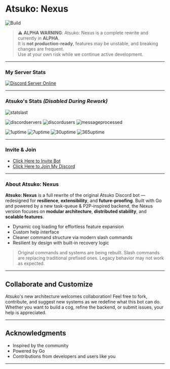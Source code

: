 # Atsuko: Nexus

![Build](https://img.shields.io/github/actions/workflow/status/Exohayvan/atsuko-nexus/build.yml?branch=main&style=for-the-badge)

> ⚠️ **ALPHA WARNING**: Atsuko: Nexus is a complete rewrite and currently in **ALPHA**.  
> It is **not production-ready**, features may be unstable, and breaking changes are frequent.  
> Use at your own risk while we continue active development.

---

### My Server Stats
[![Discord Server Online](https://img.shields.io/discord/761673024004816936.svg?logo=discord&style=for-the-badge)](https://discord.gg/BYF6NTs)

---

### Atsuko's Stats *(Disabled During Rework)*

![statslast](https://img.shields.io/static/v1?label=Last%20Updated&message=March%2012%202024%20at%2001%3A40%20UTC&color=blue&style=for-the-badge)

![discordservers](https://img.shields.io/badge/Servers-39-green?style=for-the-badge)
![discordusers](https://img.shields.io/badge/Users-81800-yellow?style=for-the-badge)
![messageprocessed](https://img.shields.io/badge/Messages_Processed-43247-red?style=for-the-badge)

![1uptime](https://img.shields.io/badge/1Day_Uptime-78.82%25-00FFFF?style=for-the-badge)
![7uptime](https://img.shields.io/badge/7Day_Uptime-94.69%25-00FFFF?style=for-the-badge)
![30uptime](https://img.shields.io/badge/30Day_Uptime-24.33%25-00FFFF?style=for-the-badge)
![365uptime](https://img.shields.io/badge/365Day_Uptime-2.00%25-00FFFF?style=for-the-badge)

---

### Invite & Join
- [Click Here to Invite Bot](https://discord.com/oauth2/authorize?client_id=407929486206566400&permissions=2199023255551&scope=bot)
- [Click Here to Join My Discord](https://discord.gg/BYF6NTs)

---

### About Atsuko: Nexus

**Atsuko: Nexus** is a full rewrite of the original Atsuko Discord bot — redesigned for **resilience**, **extensibility**, and **future-proofing**. Built with Go and powered by a new task-queue & P2P-inspired backend, the Nexus version focuses on **modular architecture**, **distributed stability**, and **scalable features**.

- Dynamic cog loading for effortless feature expansion  
- Custom help interface  
- Cleaner command structure via modern slash commands  
- Resilient by design with built-in recovery logic

> Original commands and systems are being rebuilt. Slash commands are replacing traditional prefixed ones. Legacy behavior may not work as expected.

---

## Collaborate and Customize

Atsuko's new architecture welcomes collaboration! Feel free to fork, contribute, and suggest new systems as we redefine what this bot can do. Whether you want to build a cog, refine the backend, or submit issues, your help is appreciated.

---

## Acknowledgments

- Inspired by the community
- Powered by Go
- Contributions from developers and users like you

---
